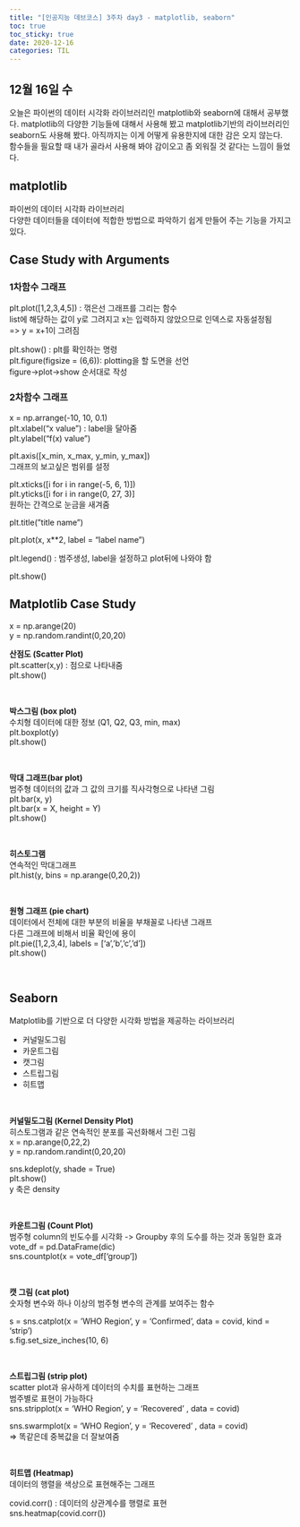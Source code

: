 ```yaml
---
title: "[인공지능 데브코스] 3주차 day3 - matplotlib, seaborn"
toc: true
toc_sticky: true
date: 2020-12-16
categories: TIL
---
```


## 12월 16일 수   

오늘은 파이썬의 데이터 시각화 라이브러리인 matplotlib와 seaborn에 대해서 공부했다. matplotlib의 다양한 기능들에 대해서 사용해 봤고 matplotlib기반의 라이브러리인 seaborn도 사용해 봤다. 아직까지는 이게 어떻게 유용한지에 대한 감은 오지 않는다. 함수들을 필요할 때 내가 골라서 사용해 봐야 감이오고 좀 외워질 것 같다는 느낌이 들었다.  

## matplotlib
파이썬의 데이터 시각화 라이브러리  
다양한 데이터들을 데이터에 적합한 방법으로 파악하기 쉽게 만들어 주는 기능을 가지고 있다.  



## Case Study with Arguments

### 1차함수 그래프
plt.plot([1,2,3,4,5]) : 꺾은선 그래프를 그리는 함수  
list에 해당하는 값이 y로 그려지고 x는 입력하지 않았으므로 인덱스로 자동설정됨  
=> y = x+1이 그려짐   

plt.show() : plt를 확인하는 명령  
plt.figure(figsize = (6,6)): plotting을 할 도면을 선언  
figure->plot->show 순서대로 작성  



### 2차함수 그래프

x = np.arrange(-10, 10, 0.1)  
plt.xlabel(“x value”) : label을 달아줌  
plt.ylabel(“f(x) value”)  

plt.axis([x_min, x_max, y_min, y_max])  
그래프의 보고싶은 범위를 설정  

plt.xticks([i for i in range(-5, 6, 1)])  
plt.yticks([i for i in range(0, 27, 3)]  
원하는 간격으로 눈금을 새겨줌  

plt.title(”title name”)  

plt.plot(x, x**2, label = “label name”)  

plt.legend() : 범주생성, label을 설정하고 plot뒤에 나와야 함  

plt.show()  



## Matplotlib Case Study

x = np.arange(20)  
y = np.random.randint(0,20,20)  

**산점도 (Scatter Plot)**  
plt.scatter(x,y) : 점으로 나타내줌  
plt.show()  
<p>&nbsp;</p>  


**박스그림 (box plot)**  
수치형 데이터에 대한 정보 (Q1, Q2, Q3, min, max)  
plt.boxplot(y)  
plt.show()  
<p>&nbsp;</p>  


**막대 그래프(bar plot)**  
범주형 데이터의 값과 그 값의 크기를 직사각형으로 나타낸 그림  
plt.bar(x, y)  
plt.bar(x = X, height = Y)  
plt.show()  
<p>&nbsp;</p>  


**히스토그램**   
연속적인 막대그래프  
plt.hist(y, bins = np.arange(0,20,2))  
<p>&nbsp;</p>  

**원형 그래프 (pie chart)**  
데이터에서 전체에 대한 부분의 비율을 부채꼴로 나타낸 그래프  
다른 그래프에 비해서 비율 확인에 용이  
plt.pie([1,2,3,4], labels = [‘a’,’b’,’c’,’d’])  
plt.show()  
<p>&nbsp;</p>  



## Seaborn
Matplotlib를 기반으로 더 다양한 시각화 방법을 제공하는 라이브러리  

- 커널밀도그림
- 카운트그림
- 캣그림
- 스트립그림
- 히트맵
<p>&nbsp;</p>  

**커널밀도그림 (Kernel Density Plot)**  
히스토그램과 같은 연속적인 분포를 곡선화해서 그린 그림  
x = np.arange(0,22,2)  
y = np.random.randint(0,20,20)   

sns.kdeplot(y, shade = True)  
plt.show()  
y 축은 density  
<p>&nbsp;</p>  


**카운트그림 (Count Plot)**  
범주형 column의 빈도수를 시각화 -> Groupby 후의 도수를 하는 것과 동일한 효과  
vote_df = pd.DataFrame(dic)  
sns.countplot(x = vote_df[‘group’])  
<p>&nbsp;</p>  


**캣 그림 (cat plot)**  
숫자형 변수와 하나 이상의 범주형 변수의 관계를 보여주는 함수  

s = sns.catplot(x = ’WHO Region’, y = ‘Confirmed’, data  = covid, kind = ‘strip’)  
s.fig.set_size_inches(10, 6)  
<p>&nbsp;</p>  


**스트립그림 (strip plot)**  
scatter plot과 유사하게 데이터의 수치를 표현하는 그래프  
범주별로 표현이 가능하다  
sns.stripplot(x = ‘WHO Region’, y = ‘Recovered’ , data = covid)  

sns.swarmplot(x = ‘WHO Region’, y = ‘Recovered’ , data = covid)  
=> 똑같은데 중복값을 더 잘보여줌  
<p>&nbsp;</p>  



**히트맵 (Heatmap)**  
데이터의 행렬을 색상으로 표현해주는 그래프  

covid.corr() : 데이터의 상관계수를 행렬로 표현  
sns.heatmap(covid.corr())    
<p>&nbsp;</p>  




